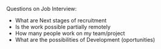 Questions on Job Interview:

- What are Next stages of recruitment
- Is the work possible partially remotely
- How many people work on my team/project
- What are the possibilities of Development (oportunities)
